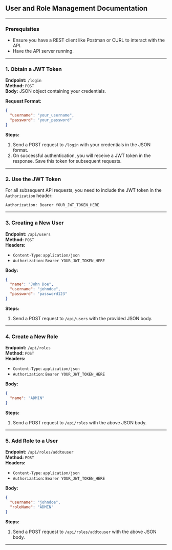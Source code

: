 ## **User and Role Management Documentation**

---

### **Prerequisites**

- Ensure you have a REST client like Postman or CURL to interact with the API.
- Have the API server running.

---

### **1. Obtain a JWT Token**

**Endpoint:** `/login`  
**Method:** `POST`  
**Body:** JSON object containing your credentials.

**Request Format:**

```json
{
  "username": "your_username",
  "password": "your_password"
}
```

**Steps:**

1. Send a POST request to `/login` with your credentials in the JSON format.
2. On successful authentication, you will receive a JWT token in the response. Save this token for subsequent requests.

---

### **2. Use the JWT Token**

For all subsequent API requests, you need to include the JWT token in the `Authorization` header:

```
Authorization: Bearer YOUR_JWT_TOKEN_HERE
```

---

### **3. Creating a New User**

**Endpoint:** `/api/users`  
**Method:** `POST`  
**Headers:**

- `Content-Type`: `application/json`
- `Authorization`: `Bearer YOUR_JWT_TOKEN_HERE`

**Body:**

```json
{
  "name": "John Doe",
  "username": "johndoe",
  "password": "password123"
}
```

**Steps:**

1. Send a POST request to `/api/users` with the provided JSON body.

---

### **4. Create a New Role**

**Endpoint:** `/api/roles`  
**Method:** `POST`  
**Headers:**

- `Content-Type`: `application/json`
- `Authorization`: `Bearer YOUR_JWT_TOKEN_HERE`

**Body:**

```json
{
  "name": "ADMIN"
}
```

**Steps:**

1. Send a POST request to `/api/roles` with the above JSON body.

---

### **5. Add Role to a User**

**Endpoint:** `/api/roles/addtouser`  
**Method:** `POST`  
**Headers:**

- `Content-Type`: `application/json`
- `Authorization`: `Bearer YOUR_JWT_TOKEN_HERE`

**Body:**

```json
{
  "username": "johndoe",
  "roleName": "ADMIN"
}
```

**Steps:**

1. Send a POST request to `/api/roles/addtouser` with the above JSON body.

---